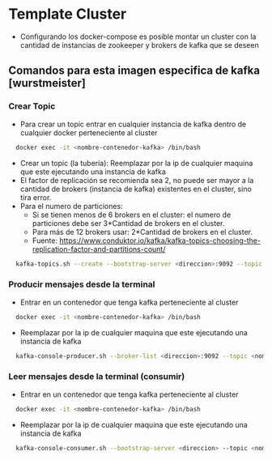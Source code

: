 # Template Cluster

* Configurando los docker-compose es posible montar un cluster con la cantidad de instancias de zookeeper y brokers de kafka que se deseen


## Comandos para esta imagen especifica de kafka [wurstmeister]
### Crear Topic
* Para crear un topic entrar en cualquier instancia de kafka dentro de cualquier docker perteneciente al cluster 
```bash
  docker exec -it <nombre-contenedor-kafka> /bin/bash
```
* Crear un topic (la tubería): Reemplazar <direccion> por la ip de cualquier maquina que este ejecutando una instancia de kafka
* El factor de replicación se recomienda sea 2, no puede ser mayor a la cantidad de brokers (instancia de kafka) existentes en el cluster, sino tira error.
* Para el numero de particiones:
  * Si se tienen menos de 6 brokers en el cluster: el numero de particiones debe ser 3*Cantidad de brokers en el cluster.
  * Para más de 12 brokers usar: 2*Cantidad de brokers en el cluster.
  * Fuente: https://www.conduktor.io/kafka/kafka-topics-choosing-the-replication-factor-and-partitions-count/

```bash
  kafka-topics.sh --create --bootstrap-server <direccion>:9092 --topic <nombre-topic> --partitions 6 --replication-factor 2
```
### Producir mensajes desde la terminal

* Entrar en un contenedor que tenga kafka perteneciente al cluster
```bash
  docker exec -it <nombre-contenedor-kafka> /bin/bash
```
* Reemplazar <direccion> por la ip de cualquier maquina que este ejecutando una instancia de kafka
```bash
  kafka-console-producer.sh --broker-list <direccion>:9092 --topic <nombre-topic>
```

### Leer mensajes desde la terminal (consumir)

* Entrar en un contenedor que tenga kafka perteneciente al cluster
```bash
  docker exec -it <nombre-contenedor-kafka> /bin/bash
```
* Reemplazar <direccion> por la ip de cualquier maquina que este ejecutando una instancia de kafka
```bash
  kafka-console-consumer.sh --bootstrap-server <direccion> --topic <nombre-topic> --from-beginning
```
